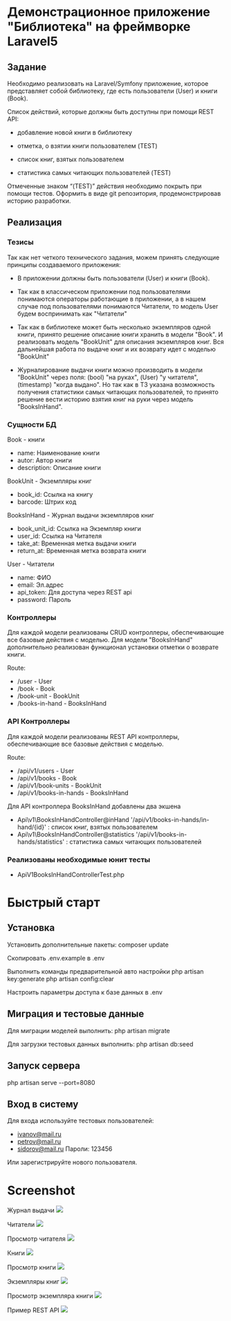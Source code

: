 # Демонстрационное приложение "Библиотека" на фреймворке Laravel5

## Задание

Необходимо реализовать на Laravel/Symfony приложение, которое представляет собой библиотеку, где есть пользователи (User) и книги (Book).

Список действий, которые должны быть доступны при помощи REST API:

- добавление новой книги в библиотеку

- отметка, о взятии книги пользователем (TEST)

- список книг, взятых пользователем

- статистика самых читающих пользователей (TEST)

Отмеченные знаком “(TEST)” действия необходимо покрыть при помощи тестов. Оформить в виде git репозитория, продемонстрировав историю разработки.

## Реализация

### Тезисы

Так как нет четкого технического задания, можем принять следующие принципы создаваемого приложения:

- В приложении должны быть пользователи (User) и книги (Book).

- Так как в классическом приложении под пользователями понимаются операторы работающие в приложении,
а в нашем случае под пользователями понимаются Читатели, то модель User будем воспринимать как "Читатели"

- Так как в библиотеке может быть несколько экземпляров одной книги, принято решение описание книги хранить в модели "Book".
И реализовать модель "BookUnit" для описания экземпляров книг. Вся дальнейшая работа по выдаче книг и их возврату идет с моделью "BookUnit"

- Журналирование выдачи книги можно производить в модели "BookUnit" через поля: (bool) "на руках", (User) "у читателя", (timestamp) "когда выдано".
Но так как в ТЗ указана возможность получения статистики самых читающих пользователей, то принято решение вести историю взятия книг на руки через модель "BooksInHand".

### Сущности БД

Book - книги
- name: Наименование книги
- autor: Автор книги
- description: Описание книги

BookUnit - Экземпляры книг
- book_id: Ссылка на книгу
- barcode: Штрих код

BooksInHand - Журнал выдачи экземпляров книг
- book_unit_id: Ссылка на Экземпляр книги
- user_id: Ссылка на Читателя
- take_at: Временная метка выдачи книги
- return_at: Временная метка возврата книги

User - Читатели
- name: ФИО
- email: Эл.адрес
- api_token: Для доступа через REST api
- password: Пароль

### Контроллеры

Для каждой модели реализованы CRUD контроллеры, обеспечивающие все базовые действия c моделью.
Для модели "BooksInHand" дополнительно реализован функционал установки отметки о возврате книги.

Route:
- /user - User
- /book - Book
- /book-unit - BookUnit
- /books-in-hand - BooksInHand

### API Контроллеры

Для каждой модели реализованы REST API контроллеры, обеспечивающие все базовые действия c моделью.

Route:
- /api/v1/users - User
- /api/v1/books - Book
- /api/v1/book-units - BookUnit
- /api/v1/books-in-hands - BooksInHand

Для API контроллера BooksInHand добавлены два экшена
- Api\v1\BooksInHandController@inHand '/api/v1/books-in-hands/in-hand/{id}' : список книг, взятых пользователем 
- Api\v1\BooksInHandController@statistics '/api/v1/books-in-hands/statistics' : статистика самых читающих пользователей

### Реализованы необходимые юнит тесты

- ApiV1BooksInHandControllerTest.php

# Быстрый старт

## Установка

Установить дополнительные пакеты:
  composer update
 
Скопировать .env.example в .env

Выполнить команды предварительной авто настройки
  php artisan key:generate
  php artisan config:clear

Настроить параметры доступа к базе данных в .env

## Миграция и тестовые данные

Для миграции моделей выполнить:
php artisan migrate

Для загрузки тестовых данных выполнить:
php artisan db:seed

## Запуск сервера

php artisan serve --port=8080

## Вход в систему

Для входа используйте тестовых пользователей:
- ivanov@mail.ru
- petrov@mail.ru
- sidorov@mail.ru
Пароли: 123456

Или зарегистрируйте нового пользователя.

# Screenshot

Журнал выдачи
![](https://github.com/dnech/laravel5.library.demo/blob/master/screenshot/Screenshot_1.png)

Читатели
![](https://github.com/dnech/laravel5.library.demo/blob/master/screenshot/Screenshot_2.png)

Просмотр читателя
![](https://github.com/dnech/laravel5.library.demo/blob/master/screenshot/Screenshot_3.png)

Книги
![](https://github.com/dnech/laravel5.library.demo/blob/master/screenshot/Screenshot_4.png)

Просмотр книги
![](https://github.com/dnech/laravel5.library.demo/blob/master/screenshot/Screenshot_5.png)

Экземпляры книг
![](https://github.com/dnech/laravel5.library.demo/blob/master/screenshot/Screenshot_6.png)

Просмотр экземпляра книги
![](https://github.com/dnech/laravel5.library.demo/blob/master/screenshot/Screenshot_7.png)

Пример REST API
![](https://github.com/dnech/laravel5.library.demo/blob/master/screenshot/Screenshot_8.png)

